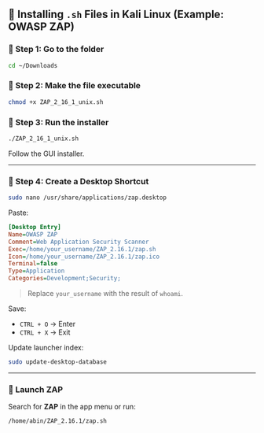 ## 🚀 Installing `.sh` Files in Kali Linux (Example: OWASP ZAP)

### 🔹 Step 1: Go to the folder
```bash
cd ~/Downloads
```

### 🔹 Step 2: Make the file executable
```bash
chmod +x ZAP_2_16_1_unix.sh
```

### 🔹 Step 3: Run the installer
```bash
./ZAP_2_16_1_unix.sh
```

Follow the GUI installer.

---

### 🔹 Step 4: Create a Desktop Shortcut
```bash
sudo nano /usr/share/applications/zap.desktop
```

Paste:
```ini
[Desktop Entry]
Name=OWASP ZAP
Comment=Web Application Security Scanner
Exec=/home/your_username/ZAP_2.16.1/zap.sh
Icon=/home/your_username/ZAP_2.16.1/zap.ico
Terminal=false
Type=Application
Categories=Development;Security;
```

> Replace `your_username` with the result of `whoami`.

Save:
- `CTRL + O` → Enter  
- `CTRL + X` → Exit

Update launcher index:
```bash
sudo update-desktop-database
```

---

### 🔹 Launch ZAP

Search for **ZAP** in the app menu or run:
```bash
/home/abin/ZAP_2.16.1/zap.sh
```
